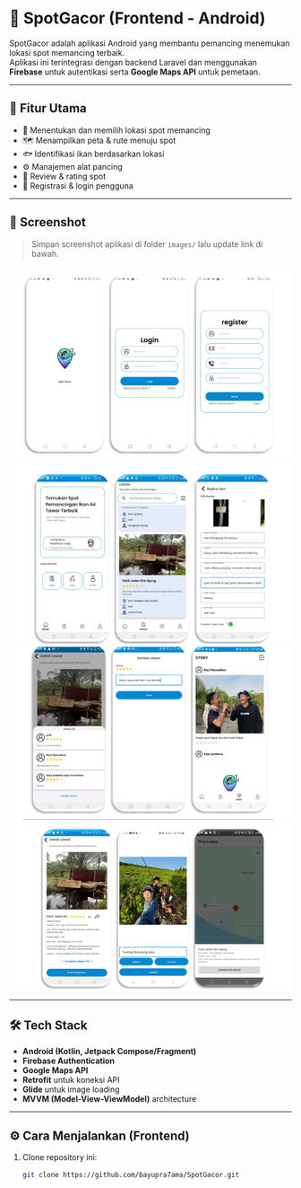 # 🎣 SpotGacor (Frontend - Android)

SpotGacor adalah aplikasi Android yang membantu pemancing menemukan lokasi spot memancing terbaik.  
Aplikasi ini terintegrasi dengan backend Laravel dan menggunakan **Firebase** untuk autentikasi serta **Google Maps API** untuk pemetaan.

---

## 🚀 Fitur Utama
- 📍 Menentukan dan memilih lokasi spot memancing
- 🗺️ Menampilkan peta & rute menuju spot
- 🐟 Identifikasi ikan berdasarkan lokasi
- ⚙️ Manajemen alat pancing
- 📝 Review & rating spot
- 👤 Registrasi & login pengguna

---

## 📸 Screenshot
> Simpan screenshot aplikasi di folder `images/` lalu update link di bawah.

![Dashboard](image/tampilan-1.png)  
![Dashboard](image/tampilan-2.png) 
![Dashboard](image/tampilan-3.png) 
![Dashboard](image/tampilan-4.png) 

---

## 🛠️ Tech Stack
- **Android (Kotlin, Jetpack Compose/Fragment)**
- **Firebase Authentication**
- **Google Maps API**
- **Retrofit** untuk koneksi API
- **Glide** untuk image loading
- **MVVM (Model-View-ViewModel)** architecture

---

## ⚙️ Cara Menjalankan (Frontend)
1. Clone repository ini:
   ```bash
   git clone https://github.com/bayupra7ama/SpotGacor.git
